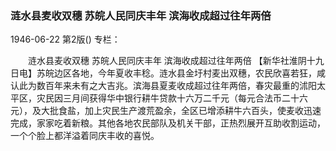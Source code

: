 ### 涟水县麦收双穗  苏皖人民同庆丰年  滨海收成超过往年两倍

1946-06-22
第2版()
专栏：

　　涟水县麦收双穗
    苏皖人民同庆丰年
    滨海收成超过往年两倍
    【新华社淮阴十九日电】苏皖边区各地，今年夏收丰稔。涟水县金圩村麦出双穗，农民欣喜若狂，咸认此为数百年来未有之大吉兆。滨海县夏麦收成超过往年两倍，春灾最重的沭阳太平区，灾民因三月间获得华中银行耕牛贷款十六万二千元（每元合法币二十六元），及大批食盐，加上灾民生产渡荒盈余，全区已增添耕牛六百头，使麦收迅速完成，家家吃着新粮。其他各地农民部队及机关干部，正热烈展开互助收割运动，一个个脸上都洋溢着同庆丰收的喜悦。

